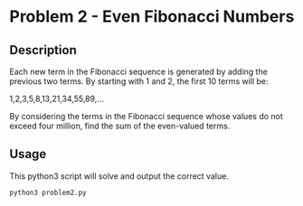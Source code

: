 # Problem 2 - Even Fibonacci Numbers

## Description

Each new term in the Fibonacci sequence is generated by adding the previous two terms. By starting with 1 and 2, the first 10 terms will be:

1,2,3,5,8,13,21,34,55,89,...

By considering the terms in the Fibonacci sequence whose values do not exceed four million, find the sum of the even-valued terms.

## Usage

This python3 script will solve and output the correct value.

```bash
python3 problem2.py
```